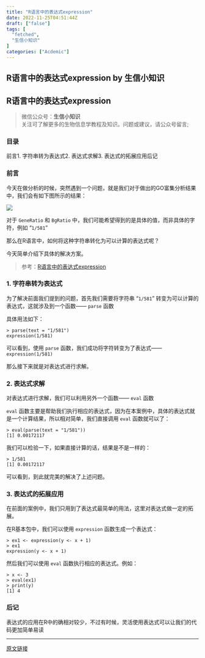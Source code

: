 ```yaml
---
title: "R语言中的表达式expression"
date: 2022-11-25T04:51:44Z
draft: ["false"]
tags: [
  "fetched",
  "生信小知识"
]
categories: ["Acdemic"]
---
```

R语言中的表达式expression by 生信小知识
------
<div><section><span></span><h2><span>R语言中的表达式expression</span></h2><blockquote><p>微信公众号：<strong>生信小知识</strong><br>关注可了解更多的生物信息学教程及知识。问题或建议，请公众号留言;</p></blockquote><h3><span>目录</span></h3><p><span><span>前言</span></span><span><span>1. 字符串转为表达式</span></span><span><span>2. 表达式求解</span></span><span><span>3. 表达式的拓展应用</span></span><span><span>后记</span></span></p><h3><span>前言</span></h3><p>今天在做分析的时候，突然遇到一个问题，就是我们对于做出的GO富集分析结果中，我们会有如下图所示的结果：</p><p><img data-galleryid="" data-ratio="0.4533551554828151" data-s="300,640" data-src="https://mmbiz.qpic.cn/mmbiz_png/fOo3cmIWvJoYzqYVPHeSF4ibOB8QF9g3sPP2XBULBrJe8JZZqzfZp9cqFfrgIGBMgyY1gucEQdkdyPD430d8vDw/640?wx_fmt=png" data-type="png" data-w="611" src="https://mmbiz.qpic.cn/mmbiz_png/fOo3cmIWvJoYzqYVPHeSF4ibOB8QF9g3sPP2XBULBrJe8JZZqzfZp9cqFfrgIGBMgyY1gucEQdkdyPD430d8vDw/640?wx_fmt=png"></p><p>对于 <code>GeneRatio</code> 和 <code>BgRatio</code> 中，我们可能希望得到的是具体的值，而非具体的字符，例如 “<code>1/581</code>”</p><p>那么在R语言中，如何将这种字符串转化为可以计算的表达式呢？</p><p>今天简单介绍下具体的解决方案。</p><blockquote><p>参考：<a href="https://mp.weixin.qq.com/s?__biz=MjM5NTc3NDk4OQ==&amp;mid=2453316093&amp;idx=1&amp;sn=c0ed859bbcd1ef006fbe6467809f6b5b&amp;scene=21#wechat_redirect" data-linktype="2">R语言中的表达式expression</a></p></blockquote><h3><span>1. 字符串转为表达式</span></h3><p>为了解决前面我们提到的问题，首先我们需要将字符串 “<code>1/581</code>” 转变为可以计算的表达式，这就涉及到一个函数—— <code>parse</code> 函数</p><p>具体用法如下：</p><pre><code>&gt; parse(text = <span>"1/581"</span>)<br>expression(<span>1</span>/<span>581</span>)<br></code></pre><p>可以看到，使用 <code>parse</code> 函数，我们成功将字符转变为了表达式—— <code>expression(1/581)</code></p><p>那么接下来就是对表达式进行求解。</p><h3><span>2. 表达式求解</span></h3><p>对表达式进行求解，我们可以利用另外一个函数—— <code>eval</code> 函数</p><p><code>eval</code> 函数主要是帮助我们执行相应的表达式，因为在本案例中，具体的表达式就是一个计算结果，所以相对简单，我们直接调用 <code>eval</code> 函数就可以了：</p><pre><code>&gt; eval(parse(text = <span>"1/581"</span>))<br>[<span>1</span>] <span>0.00172117</span><br></code></pre><p>我们可以检验一下，如果直接计算的话，结果是不是一样的：</p><pre><code>&gt; <span>1</span>/<span>581</span><br>[<span>1</span>] <span>0.00172117</span><br></code></pre><p>可以看到，到此就完美的解决了上述问题。</p><h3><span>3. 表达式的拓展应用</span></h3><p>在前面的案例中，我们只用到了表达式最简单的用法，这里对表达式做一定的拓展。</p><p>在R基本包中，我们可以使用 <code>expression</code> 函数生成一个表达式：</p><pre><code>&gt; ex1 &lt;- expression(y &lt;- x + <span>1</span>)<br>&gt; ex1<br>expression(y &lt;- x + <span>1</span>)<br></code></pre><p>然后我们可以使用 <code>eval</code> 函数执行相应的表达式。例如：</p><pre><code>&gt; x &lt;- <span>3</span> <br>&gt; eval(ex1)<br>&gt; print(y)<br>[<span>1</span>] <span>4</span><br></code></pre><h3><span>后记</span></h3><p>表达式的应用在R中的确相对较少，不过有时候，灵活使用表达式可以让我们的代码更加简单易读<span></span></p><span></span></section><p><mp-style-type data-value="3"></mp-style-type></p></div>  
<hr>
<a href="https://mp.weixin.qq.com/s/nYOAHRIaNsfSw7B5DFX68Q",target="_blank" rel="noopener noreferrer">原文链接</a>
